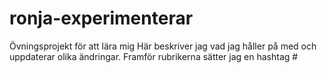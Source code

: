 # ronja-experimenterar
Övningsprojekt för att lära mig
Här beskriver jag vad jag håller på med och uppdaterar olika ändringar. Framför rubrikerna sätter jag en hashtag #
